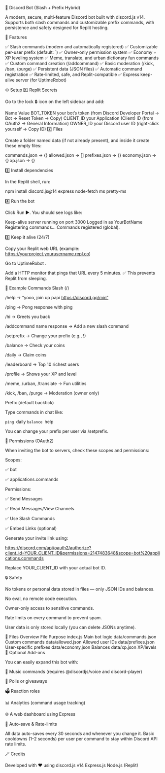 🧠 Discord Bot (Slash + Prefix Hybrid)

A modern, secure, multi-feature Discord bot built with discord.js v14.
Supports both slash commands and customizable prefix commands, with persistence and safety designed for Replit hosting.

🚀 Features

✅ Slash commands (modern and automatically registered)
✅ Customizable per-user prefix (default: `)
✅ Owner-only permission system
✅ Economy + XP leveling system
✅ Meme, translate, and urban dictionary fun commands
✅ Custom command creation (/addcommand)
✅ Basic moderation (/kick, /ban, /purge)
✅ Persistent data (JSON files)
✅ Automatic command registration
✅ Rate-limited, safe, and Replit-compatible
✅ Express keep-alive server (for UptimeRobot)

⚙️ Setup
1️⃣ Replit Secrets

Go to the lock 🔒 icon on the left sidebar and add:

Name	Value
BOT_TOKEN	your bot’s token (from Discord Developer Portal → Bot → Reset Token → Copy)
CLIENT_ID	your Application (Client) ID (from OAuth2 → General Information)
OWNER_ID	your Discord user ID (right-click yourself → Copy ID)
2️⃣ Files

Create a folder named data (if not already present), and inside it create these empty files:

commands.json   → {}
allowed.json    → []
prefixes.json   → {}
economy.json    → {}
xp.json         → {}

3️⃣ Install dependencies

In the Replit shell, run:

npm install discord.js@14 express node-fetch ms pretty-ms

4️⃣ Run the bot

Click Run ▶️.
You should see logs like:

Keep-alive server running on port 3000
Logged in as YourBotName
Registering commands...
Commands registered (global).

5️⃣ Keep it alive (24/7)

Copy your Replit web URL (example:
https://yourproject.yourusername.repl.co)

Go to UptimeRobot
.

Add a HTTP monitor that pings that URL every 5 minutes.
✅ This prevents Replit from sleeping.

💬 Example Commands
Slash (/)

/help → “yooo, join up papi https://discord.gg/min”

/ping → Pong response with ping

/hi → Greets you back

/addcommand name response → Add a new slash command

/setprefix → Change your prefix (e.g., !)

/balance → Check your coins

/daily → Claim coins

/leaderboard → Top 10 richest users

/profile → Shows your XP and level

/meme, /urban, /translate → Fun utilities

/kick, /ban, /purge → Moderation (owner only)

Prefix (default backtick)

Type commands in chat like:

`ping
`daily
`balance
`help


You can change your prefix per user via /setprefix.

🧩 Permissions (OAuth2)

When inviting the bot to servers, check these scopes and permissions:

Scopes:

✅ bot

✅ applications.commands

Permissions:

✅ Send Messages

✅ Read Messages/View Channels

✅ Use Slash Commands

✅ Embed Links (optional)

Generate your invite link using:

https://discord.com/api/oauth2/authorize?client_id=YOUR_CLIENT_ID&permissions=2147483648&scope=bot%20applications.commands


Replace YOUR_CLIENT_ID with your actual bot ID.

🔒 Safety

No tokens or personal data stored in files — only JSON IDs and balances.

No eval, no remote code execution.

Owner-only access to sensitive commands.

Rate limits on every command to prevent spam.

User data is only stored locally (you can delete JSONs anytime).

🧱 Files Overview
File	Purpose
index.js	Main bot logic
data/commands.json	Custom commands
data/allowed.json	Allowed user IDs
data/prefixes.json	User-specific prefixes
data/economy.json	Balances
data/xp.json	XP/levels
🧠 Optional Add-ons

You can easily expand this bot with:

🎵 Music commands (requires @discordjs/voice and discord-player)

🧮 Polls or giveaways

🗳️ Reaction roles

📊 Analytics (command usage tracking)

🌐 A web dashboard using Express

💾 Auto-save & Rate-limits

All data auto-saves every 30 seconds and whenever you change it.
Basic cooldowns (1–2 seconds) per user per command to stay within Discord API rate limits.

🪄 Credits

Developed with ❤️ using
discord.js v14
Express.js
Node.js (Replit)